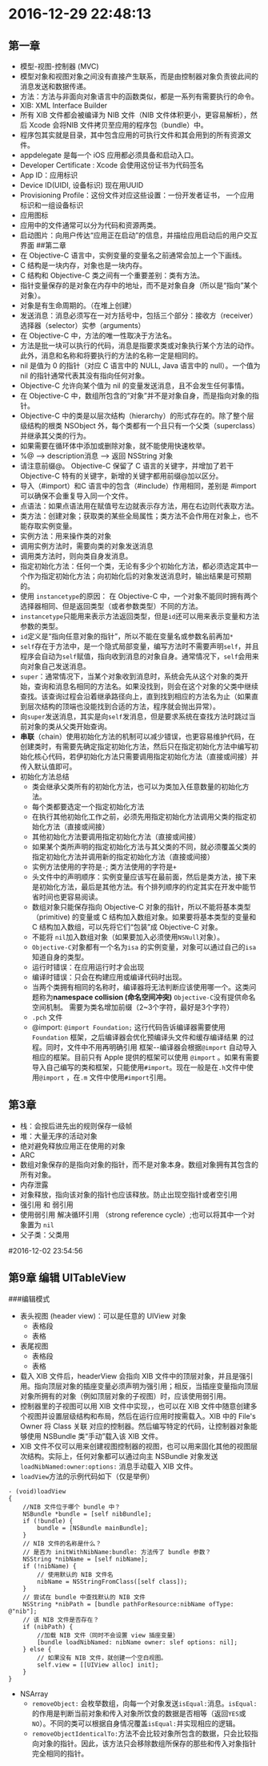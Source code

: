 # 2016-12-29 22:48:13
## 第一章
- 模型-视图-控制器 (MVC)
- 模型对象和视图对象之间没有直接产生联系，而是由控制器对象负责彼此间的消息发送和数据传递。
- 方法：方法与非面向对象语言中的函数类似，都是一系列有需要执行的命令。
- XIB: XML Interface Builder
- 所有 XIB 文件都会被编译为 NIB 文件（NIB 文件体积更小，更容易解析），然后 Xcode 会将NIB 文件拷贝至应用的程序包（bundle）中。
- 程序包其实就是目录，其中包含应用的可执行文件和其会用到的所有资源文件。
- appdelegate 是每一个 iOS 应用都必须具备和启动入口。
- Developer Certificate : Xcode 会使用这份证书为代码签名
- App ID：应用标识
- Device ID(UIDI, 设备标识) 现在用UUID
- Provisioning Profile：这份文件对应这些设置：一份开发者证书， 一个应用标识和一组设备标识
- 应用图标
- 应用中的文件通常可以分为代码和资源两类。
- 启动图片：向用户传达“应用正在启动”的信息，并描绘应用启动后的用户交互界面
##第二章
- 在 Objective-C 语言中，实例变量的变量名之前通常会加上一个下画线。
- C 结构是一块内存，对象也是一块内存。
- C 结构和 Objective-C 类之间有一个重要差别：类有方法。
- 指针变量保存的是对象在内存中的地址，而不是对象自身（所以是“指向”某个对象）。
- 对象是有生命周期的。（在堆上创建）
- 发送消息：消息必须写在一对方括号中，包括三个部分：接收方（receiver）选择器（selector）实参（arguments）
- 在 Objective-C 中，方法的唯一性取决于方法名。
- 方法是批一块可以执行的代码，消息是指要求类或对象执行某个方法的动作。此外，消息和名称和将要执行的方法的名称一定是相同的。
- nil 是值为 0 的指针（对应 C 语言中的 NULL, Java 语言中的 null）。一个值为 nil 的指针通常代表其没有指向任何对象。
- Objective-C 允许向某个值为 nil 的变量发送消息，且不会发生任何事情。
- 在 Objective-C 中，数组所包含的“对象”并不是对象自身，而是指向对象的指针。
- Objective-C 中的类是以层次结构（hierarchy）的形式存在的。除了整个层级结构的根类 NSObject 外，每个类都有一个且只有一个父类（superclass）并继承其父类的行为。
- 如果需要在循环体中添加或删除对象，就不能使用快速枚举。
- %@ --> description消息 --> 返回 NSString 对象
- 请注意前缀@。 Objective-C 保留了 C 语言的关键字，并增加了若干 Objective-C 特有的关键字，新增的关键字都用前缀@加以区分。
- 导入（#import）和C 语言中的包含（#include）作用相同，差别是 #import 可以确保不会重复导入同一个文件。
- 点语法：如果点语法用在赋值号左边就表示存方法，用在右边则代表取方法。
 - 类方法：创建对象；获取类的某些全局属性；类方法不会作用在对象上，也不能存取实例变量。
 - 实例方法：用来操作类的对象
 - 调用实例方法时，需要向类的对象发送消息
 - 调用类方法时，则向类自身发消息。
 - 指定初始化方法：任何一个类，无论有多少个初始化方法，都必须选定其中一个作为指定初始化方法；向初始化后的对象发送消息时，输出结果是可预期的。
 - 使用 `instancetype`的原因： 在 Objective-C 中，一个对象不能同时拥有两个选择器相同、但是返回类型（或者参数类型）不同的方法。
- `instancetype`只能用来表示方法返回类型，但是`id`还可以用来表示变量和方法参数的类型。
- `id`定义是“指向任意对象的指针”，所以不能在变量名或参数名前再加`*`
- `self`存在于方法中，是一个隐式局部变量，编写方法时不需要声明`self`，并且程序会自动为`self`赋值，指向收到消息的对象自身。通常情况下，`self`会用来向对象自己发送消息。
- `super`：通常情况下，当某个对象收到消息时，系统会先从这个对象的类开始，查询和消息名相同的方法名。如果没找到，则会在这个对象的父类中继续查找。该查询过程会沿着继承路径向上，直到找到相应的方法名为止（如果直到层次结构的顶端也没能找到合适的方法，程序就会抛出异常）。
- 向`super`发送消息，其实是向`self`发消息，但是要求系统在查找方法时跳过当前对象的类从父类开始查询。
- **串联**（chain）使用初始化方法的机制可以减少错误，也更容易维护代码，在创建类时，有需要先确定指定初始化方法，然后只在指定初始化方法中编写初始化核心代码，若伊初始化方法只需要调用指定初始化方法（直接或间接）并传入默认值即可。
- 初始化方法总结
    - 类会继承父类所有的初始化方法，也可以为类加入任意数量的初始化方法。
    - 每个类都要选定一个指定初始化方法
    - 在执行其他初始化工作之前，必须先用指定初始化方法调用父类的指定初始化方法（直接或间接）
    - 其他初始化方法要调用指定初始化方法（直接或间接）
    - 如果某个类所声明的指定初始化方法与其父类的不同，就必须覆盖父类的指定初始化方法并调用新的指定初始化方法（直接或间接）
    - 实例方法使用的字符是`-`; 类方法使用的字符是`+`
    - 头文件中的声明顺序：实例变量应该写在最前面，然后是类方法，接下来是初始化方法，最后是其他方法。有个排列顺序的约定其实在开发中能节省时间也更容易阅读。
    - 数组对象只能保存指向 Objective-C 对象的指针，所以不能将基本类型（primitive) 的变量或 C 结构加入数组对象。如果要将基本类型的变量和 C 结构加入数组，可以先将它们“包装”成 Objective-C 对象。
    - 不能将 `nil`加入数组对象（如果要加入必须使用`NSNull`对象）。
    - `Objective-C`对象都有一个名为`isa` 的实例变量，对象可以通过自己的`isa`知道自身的类型。
    - 运行时错误：在应用运行时才会出现
    - 编译时错误：只会在构建应用或编译代码时出现。
    - 当两个类拥有相同的名称时，编译器将无法判断应该使用哪一个。这类问题称为**namespace collision (命名空间冲突)** `Objective-C`没有提供命名空间机制。 需要为类名增加前缀（2~3个字符，最好是3个字符）
    - `.pch` 文件
    - @import: `@import Foundation;` 这行代码告诉编译器需要使用`Foundation` 框架，之后编译器会优化预编译头文件和缓存编译结果 的过程。同时，文件中不用再明确引用 框架--编译器会根据`@import` 自动导入相应的框架。目前只有 Apple 提供的框架可以使用 `@import` 。如果有需要导入自己编写的类和框架，只能使用`#import`。现在一般是在`.h`文件中使用`@import` ，在`.m` 文件中使用`#import`引用。
## 第3章
- 栈：会按后进先出的规则保存一级帧 
- 堆：大量无序的活动对象
- 绝对避免释放应用正在使用的对象
- ARC
- 数组对象保存的是指向对象的指针，而不是对象本身。数组对象拥有其包含的所有对象。
- 内存泄露
- 对象释放，指向该对象的指针也应该释放。防止出现空指针或者空引用 
- 强引用 和 弱引用
- 使用弱引用 解决循环引用 （strong reference cycle）;也可以将其中一个对象置为 `nil`
- 父子类：父类用

#2016-12-02 23:54:56
## 第9章 编辑 UITableView
###编辑模式
- 表头视图 (header view)：可以是任意的 UIView 对象
    - 表格段
    - 表格
- 表尾视图
    - 表格段
    - 表格
- 载入 XIB 文件后，headerView 会指向 XIB 文件中的顶层对象，并且是强引用。指向顶层对象的插座变量必须声明为强引用；相反，当插座变量指向顶层对象所拥有的对象（例如顶层对象的子视图）时，应该使用弱引用。
- 控制器里的子视图可以用 XIB 文件中实现，，也可以在 XIB 文件中随意创建多个视图并设置层级结构和布局，然后在运行应用时按需载入。XIB 中的 File's Owner  将 Class 关联 对应的控制器。然后编写特定的代码，让控制器对象能够使用 NSBundle 类“手动”载入该 XIB 文件。
- XIB 文件不仅可以用来创建视图控制器的视图，也可以用来固化其他的视图层次结构。实际上，任何对象都可以通过向主 NSBundle 对象发送 `loadNibNamed:owner:options:` 消息手动载入 XIB 文件。
- `loadView`方法的示例代码如下（仅是举例）
```
- (void)loadView
{
    //NIB 文件位于哪个 bundle 中？
    NSBundle *bundle = [self nibBundle];
    if (!bundle) {
        bundle = [NSBundle mainBundle];
    }
    // NIB 文件的名称是什么？
    // 是否为 initWithNibName:bundle: 方法传了 bundle 参数？
    NSString *nibName = [self nibName];
    if (!nibName) {
        // 使用默认的 NIB 文件名
        nibName = NSStringFromClass([self class]);
    }
    // 尝试在 bundle 中查找默认的 NIB 文件
    NSString *nibPath = [bundle pathForResource:nibName ofType: @"nib"];
    // 该 NIB 文件是否存在？
    if (nibPath) {
        //加载 NIB 文件（同时不会设置 view 插座变量）
        [bundle loadNibNamed: nibName owner: slef options: nil];
    } else {
        // 如果没有 NIB 文件，就创建一个空白视图。
        self.view = [[UIView alloc] init];
    }
}
```
- NSArray
    - `removeObject:` 会枚举数组，向每一个对象发送`isEqual:`消息。`isEqual:`的作用是判断当前对象和传入对象所饮食的数据是否相等（返回`YES`或`NO`）。不同的类可以根据自身情况覆盖`isEqual:`并实现相应的逻辑。
    - `removeObjectIdenticalTo:`方法不会比较对象所包含的数据，只会比较指向对象的指针。因此，该方法只会移除数组所保存的那些和传入对象指针完全相同的指针。
